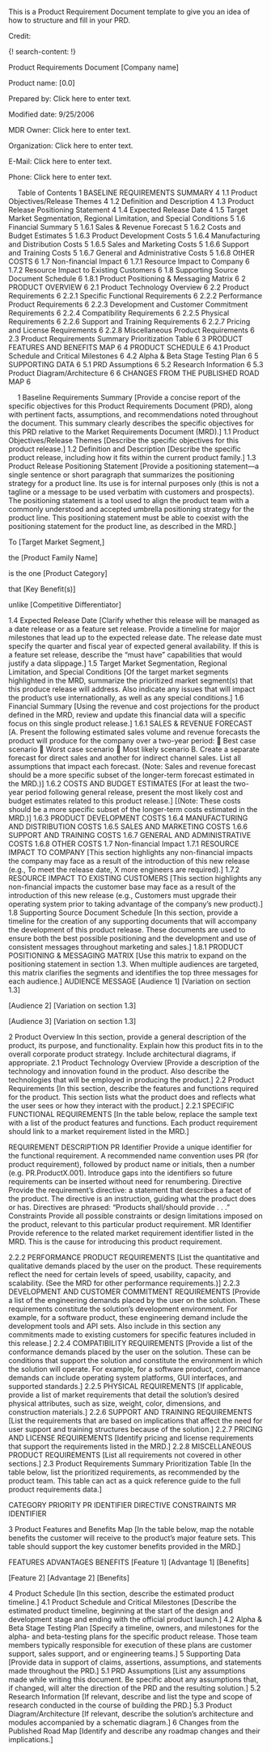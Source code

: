
This is a Product Requirement Document template to give you an idea of how to structure and fill in your PRD. 

Credit: []()

 
{! search-content: !}

 
Product Requirements Document
[Company name]

	 

	
Product name:	[0.0]

Prepared by:	Click here to enter text.

Modified date:	9/25/2006

MDR Owner:	Click here to enter text.

Organization:	Click here to enter text.

E-Mail:	Click here to enter text.

Phone:	Click here to enter text.


 
Table of Contents
1	BASELINE REQUIREMENTS SUMMARY	4
1.1	Product Objectives/Release Themes	4
1.2	Definition and Description	4
1.3	Product Release Positioning Statement	4
1.4	Expected Release Date	4
1.5	Target Market Segmentation, Regional Limitation, and Special Conditions	5
1.6	Financial Summary	5
1.6.1	Sales & Revenue Forecast	5
1.6.2	Costs and Budget Estimates	5
1.6.3	Product Development Costs	5
1.6.4	Manufacturing and Distribution Costs	5
1.6.5	Sales and Marketing Costs	5
1.6.6	Support and Training Costs	5
1.6.7	General and Administrative Costs	5
1.6.8	OtHER COSTS	6
1.7	Non-financial Impact	6
1.7.1	Resource Impact to Company	6
1.7.2	Resource Impact to Existing Customers	6
1.8	Supporting Source Document Schedule	6
1.8.1	Product Positioning & Messaging Matrix	6
2	PRODUCT OVERVIEW	6
2.1	Product Technology Overview	6
2.2	Product Requirements	6
2.2.1	Specific Functional Requirements	6
2.2.2	Performance Product Requirements	6
2.2.3	Development and Customer Commitment Requirements	6
2.2.4	Compatibility Requirements	6
2.2.5	Physical Requirements	6
2.2.6	Support and Training Requirements	6
2.2.7	Pricing and License Requirements	6
2.2.8	Miscellaneous Product Requirements	6
2.3	Product Requirements Summary Prioritization Table	6
3	PRODUCT FEATURES AND BENEFITS MAP	6
4	PRODUCT SCHEDULE	6
4.1	Product Schedule and Critical Milestones	6
4.2	Alpha & Beta Stage Testing Plan	6
5	SUPPORTING DATA	6
5.1	PRD Assumptions	6
5.2	Research Information	6
5.3	Product Diagram/Architecture	6
6	CHANGES FROM THE PUBLISHED ROAD MAP	6

 
1	Baseline Requirements Summary
[Provide a concise report of the specific objectives for this Product Requirements Document (PRD), along with pertinent facts, assumptions, and recommendations noted throughout the document. This summary clearly describes the specific objectives for this PRD relative to the Market Requirements Document (MRD).]
1.1	Product Objectives/Release Themes
[Describe the specific objectives for this product release.]
1.2	Definition and Description
[Describe the specific product release, including how it fits within the current product family.]
1.3	Product Release Positioning Statement
[Provide a positioning statement—a single sentence or short paragraph that summarizes the positioning strategy for a product line. Its use is for internal purposes only (this is not a tagline or a message to be used verbatim with customers and prospects). The positioning statement is a tool used to align the product team with a commonly understood and accepted umbrella positioning strategy for the product line. This positioning statement must be able to coexist with the positioning statement for the product line, as described in the MRD.]

To	[Target Market Segment,]

the	[Product Family Name]

is the one	[Product Category]

that	[Key Benefit(s)]

unlike	[Competitive Differentiator]


1.4	Expected Release Date
[Clarify whether this release will be managed as a date release or as a feature set release. Provide a timeline for major milestones that lead up to the expected release date. The release date must specify the quarter and fiscal year of expected general availability. If this is a feature set release, describe the “must have” capabilities that would justify a data slippage.]
1.5	Target Market Segmentation, Regional Limitation, and Special Conditions
[Of the target market segments highlighted in the MRD, summarize the prioritized market segment(s) that this produce release will address. Also indicate any issues that will impact the product’s use internationally, as well as any special conditions.]
1.6	Financial Summary
[Using the revenue and cost projections for the product defined in the MRD, review and update this financial data will a specific focus on this single product release.]
1.6.1	SALES & REVENUE FORECAST
[A.	Present the following estimated sales volume and revenue forecasts the product will produce for the company over a two-year period:
	Best case scenario
	Worst case scenario
	Most likely scenario
B.	Create a separate forecast for direct sales and another for indirect channel sales.
List all assumptions that impact each forecast.
(Note: Sales and revenue forecast should be a more specific subset of the longer-term forecast estimated in the MRD.)]
1.6.2	COSTS AND BUDGET ESTIMATES
[For at least the two-year period following general release, present the most likely cost and budget estimates related to this product release.]
[(Note: These costs should be a more specific subset of the longer-term costs estimated in the MRD.)]
1.6.3	PRODUCT DEVELOPMENT COSTS
1.6.4	MANUFACTURING AND DISTRIBUTION COSTS
1.6.5	SALES AND MARKETING COSTS
1.6.6	SUPPORT AND TRAINING COSTS
1.6.7	GENERAL AND ADMINISTRATIVE COSTS
1.6.8	OTHER COSTS
1.7	Non-financial Impact
1.7.1	RESOURCE IMPACT TO COMPANY
[This section highlights any non-financial impacts the company may face as a result of the introduction of this new release (e.g., To meet the release date, X more engineers are required).]
1.7.2	RESOURCE IMPACT TO EXISTING CUSTOMERS
[This section highlights any non-financial impacts the customer base may face as a result of the introduction of this new release (e.g., Customers must upgrade their operating system prior to taking advantage of the company’s new product).]
1.8	Supporting Source Document Schedule
[In this section, provide a timeline for the creation of any supporting documents that will accompany the development of this product release. These documents are used to ensure both the best possible positioning and the development and use of consistent messages throughout marketing and sales.]
1.8.1	PRODUCT POSITIONING & MESSAGING MATRIX
[Use this matrix to expand on the positioning statement in section 1.3. When multiple audiences are targeted, this matrix clarifies the segments and identifies the top three messages for each audience.]
AUDIENCE	MESSAGE
[Audience 1]
[Variation on section 1.3]

[Audience 2]
[Variation on section 1.3]

[Audience 3]
[Variation on section 1.3]


2	Product Overview
In this section, provide a general description of the product, its purpose, and functionality. Explain how this product fits in to the overall corporate product strategy. Include architectural diagrams, if appropriate.
2.1	Product Technology Overview
[Provide a description of the technology and innovation found in the product. Also describe the technologies that will be employed in producing the product.]
2.2	Product Requirements
[In this section, describe the features and functions required for the product. This section lists what the product does and reflects what the user sees or how they interact with the product.]
2.2.1	SPECIFIC FUNCTIONAL REQUIREMENTS
[In the table below, replace the sample text with a list of the product features and functions. Each product requirement should link to a market requirement listed in the MRD.]

REQUIREMENT	DESCRIPTION
PR Identifier	Provide a unique identifier for the functional requirement. A recommended name convention uses PR (for product requirement), followed by product name or initials, then a number (e.g. PR.ProductX.001). Introduce gaps into the identifiers so future requirements can be inserted without need for renumbering.
Directive	Provide the requirement’s directive: a statement that describes a facet of the product. The directive is an instruction, guiding what the product does or has. Directives are phrased: “Products shall/should provide . . .”
Constraints	Provide all possible constraints or design limitations imposed on the product, relevant to this particular product requirement.
MR Identifier	Provide reference to the related market requirement identifier listed in the MRD. This is the cause for introducing this product requirement.

2.2.2	PERFORMANCE PRODUCT REQUIREMENTS
[List the quantitative and qualitative demands placed by the user on the product. These requirements reflect the need for certain levels of speed, usability, capacity, and scalability. (See the MRD for other performance requirements.)]
2.2.3	DEVELOPMENT AND CUSTOMER COMMITMENT REQUIREMENTS
[Provide a list of the engineering demands placed by the user on the solution. These requirements constitute the solution’s development environment. For example, for a software product, these engineering demand include the development tools and API sets. Also include in this section any commitments made to existing customers for specific features included in this release.]
2.2.4	COMPATIBILITY REQUIREMENTS
[Provide a list of the conformance demands placed by the user on the solution. These can be conditions that support the solution and constitute the environment in which the solution will operate. For example, for a software product, conformance demands can include operating system platforms, GUI interfaces, and supported standards.]
2.2.5	PHYSICAL REQUIREMENTS
[If applicable, provide a list of market requirements that detail the solution’s desired physical attributes, such as size, weight, color, dimensions, and construction materials.]
2.2.6	SUPPORT AND TRAINING REQUIREMENTS
[List the requirements that are based on implications that affect the need for user support and training structures because of the solution.]
2.2.7	PRICING AND LICENSE REQUIREMENTS
[Identify pricing and license requirements that support the requirements listed in the MRD.]
2.2.8	MISCELLANEOUS PRODUCT REQUIREMENTS
[List all requirements not covered in other sections.]
2.3	Product Requirements Summary Prioritization Table
[In the table below, list the prioritized requirements, as recommended by the product team. This table can act as a quick reference guide to the full product requirements data.]

CATEGORY	PRIORITY	PR IDENTIFIER	DIRECTIVE	CONSTRAINTS	MR IDENTIFIER
					
					
					

3	Product Features and Benefits Map
[In the table below, map the notable benefits the customer will receive to the product’s major feature sets.  This table should support the key customer benefits provided in the MRD.]

FEATURES 	ADVANTAGES 	BENEFITS
[Feature 1]
[Advantage 1]
[Benefits]

[Feature 2]
[Advantage 2]
[Benefits]


4	Product Schedule
[In this section, describe the estimated product timeline.]
4.1	Product Schedule and Critical Milestones
[Describe the estimated product timeline, beginning at the start of the design and development stage and ending with the official product launch.]
4.2	Alpha & Beta Stage Testing Plan
[Specify a timeline, owners, and milestones for the alpha- and beta-testing plans for the specific product release. Those team members typically responsible for execution of these plans are customer support, sales support, and or engineering teams.]
5	Supporting Data
[Provide data in support of claims, assertions, assumptions, and statements made throughout the PRD.]
5.1	PRD Assumptions
[List any assumptions made while writing this document. Be specific about any assumptions that, if changed, will alter the direction of the PRD and the resulting solution.]
5.2	Research Information
[If relevant, describe and list the type and scope of research conducted in the course of building the PRD.]
5.3	Product Diagram/Architecture
[If relevant, describe the solution’s architecture and modules accompanied by a schematic diagram.]
6	Changes from the Published Road Map
[Identify and describe any roadmap changes and their implications.]
